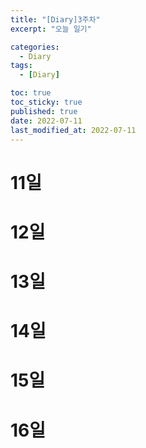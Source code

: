 ```yaml
---
title: "[Diary]3주차"
excerpt: "오늘 일기"

categories:
  - Diary
tags:
  - [Diary]

toc: true
toc_sticky: true
published: true
date: 2022-07-11
last_modified_at: 2022-07-11
---
```


# 11일

# 12일

# 13일

# 14일

# 15일

# 16일
